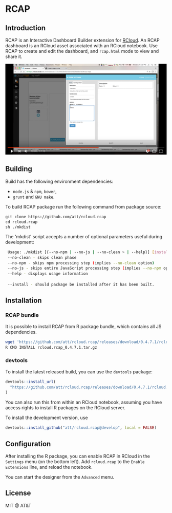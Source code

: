 
# RCAP

## Introduction

RCAP is an Interactive Dashboard Builder extension for [RCloud](https://github.com/att/rcloud#readme). 
An RCAP dashboard is an RCloud asset associated with an RCloud notebook. Use RCAP to create and edit
the dashboard, and `rcap.html` mode to view and share it.

[![RCAP Example on YouTube](https://github.com/att/rcloud.rcap/blob/develop/youtube.png)](http://www.youtube.com/watch?v=h9ErbyvD_FA)

## Building

Build has the following environment dependencies:

 * `node.js` & `npm`, `bower`,
 * `grunt` and `GNU make`.
 
To build RCAP package run the following command from package source:


    git clone https://github.com/att/rcloud.rcap
    cd rcloud.rcap
    sh ./mkdist

The 'mkdist' script accepts a number of optional parameters useful during development: 

```sh
 Usage: ./mkdist [{--no-npm | --no-js | --no-clean > | --help}] [install]
 --no-clean - skips clean phase
 --no-npm - skips npm processing step (implies --no-clean option)
 --no-js - skips entire JavaScript processing step (implies --no-npm option)
 --help - displays usage information

 --install - should package be installed after it has been built.
```


## Installation

### RCAP bundle

It is possible to install RCAP from R package bundle, which contains all JS dependencies.

```sh
wget 'https://github.com/att/rcloud.rcap/releases/download/0.4.7.1/rcloud.rcap_0.4.7.1.tar.gz'
R CMD INSTALL rcloud.rcap_0.4.7.1.tar.gz
```


### devtools

To install the latest released build, you can use the `devtools` package:
```r
devtools::install_url(
  "https://github.com/att/rcloud.rcap/releases/download/0.4.7.1/rcloud.rcap_0.4.7.1.tar.gz"
)
```
You can also run this from within an RCloud notebook, assuming you have
access rights to install R packages on the RCloud server.

To install the development version, use
```r
devtools::install_github("att/rcloud.rcap@develop", local = FALSE)
```

## Configuration

After installing the R package, you can enable RCAP in RCloud in the
`Settings` menu (on the bottom left). Add `rcloud.rcap` to the
`Enable Extensions` line, and reload the notebook.

You can start the designer from the `Advanced` menu.

## License

MIT @ AT&T
